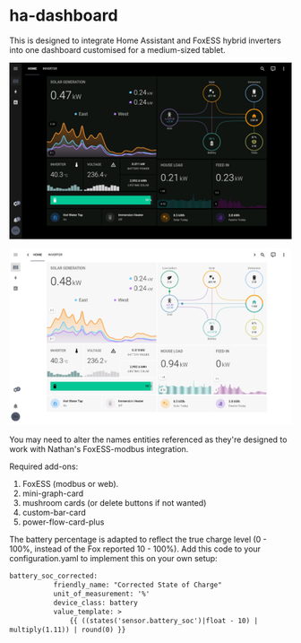 # ha-dashboard

This is designed to integrate Home Assistant and FoxESS hybrid inverters into one dashboard customised for a medium-sized tablet.

![Screenshot](https://github.com/furstyferret-dev/ha-dashboard/blob/main/images/Screenshot_2023-07-18-15-45-13-547.jpeg "Dark theme")

![Screenshot](https://github.com/furstyferret-dev/ha-dashboard/blob/main/images/Screenshot_2023-07-18-15-45-59-250.jpeg "Light theme")

You may need to alter the names entities referenced as they're designed to work with Nathan's FoxESS-modbus integration.

Required add-ons:

1. FoxESS (modbus or web).
2. mini-graph-card
3. mushroom cards (or delete buttons if not wanted)
4. custom-bar-card
5. power-flow-card-plus

The battery percentage is adapted to reflect the true charge level (0 - 100%, instead of the Fox reported 10 - 100%). Add this code to your configuration.yaml to implement this on your own setup:

```
battery_soc_corrected:
           friendly_name: "Corrected State of Charge"
           unit_of_measurement: '%'
           device_class: battery
           value_template: >
               {{ ((states('sensor.battery_soc')|float - 10) | multiply(1.11)) | round(0) }}
```
